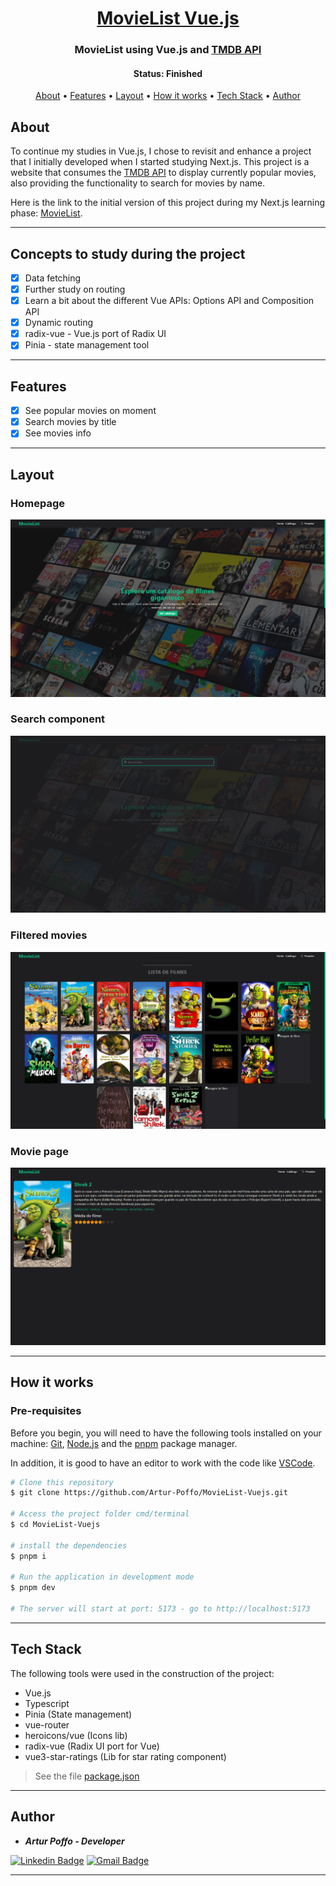 <h1 align="center">
  <a href="#">MovieList Vue.js</a>
</h1>

<h3 align="center">
  MovieList using Vue.js and <a href="https://developer.themoviedb.org/reference/intro/getting-started" >TMDB API</a>
</h3>

<h4 align="center"> 
	 Status: Finished
</h4>

<p align="center">
 <a href="#about">About</a> •
 <a href="#features">Features</a> •
 <a href="#layout">Layout</a> • 
 <a href="#how-it-works">How it works</a> • 
 <a href="#tech-stack">Tech Stack</a> •  
 <a href="#author">Author</a>
</p>

## About

To continue my studies in Vue.js, I chose to revisit and enhance a project that I initially developed when I started studying Next.js. This project is a website that consumes the [TMDB API](https://developer.themoviedb.org/reference/intro/getting-started) to display currently popular movies, also providing the functionality to search for movies by name.

Here is the link to the initial version of this project during my Next.js learning phase: [MovieList](https://github.com/Artur-Poffo/MovieList).

---

## Concepts to study during the project

- [x] Data fetching
- [x] Further study on routing
- [x] Learn a bit about the different Vue APIs: Options API and Composition API
- [x] Dynamic routing
- [x] radix-vue - Vue.js port of Radix UI
- [x] Pinia - state management tool

---

## Features

- [x] See popular movies on moment
- [x] Search movies by title
- [x] See movies info

---

## Layout

### Homepage
<img src="https://github.com/Artur-Poffo/MovieList-Vuejs/blob/main/public/README/Home.png?raw=true" alt="Print of Homepage" />

### Search component
<img src="https://github.com/Artur-Poffo/MovieList-Vuejs/blob/main/public/README/Search.png?raw=true" alt="Print of search component" />

### Filtered movies
<img src="https://github.com/Artur-Poffo/MovieList-Vuejs/blob/main/public/README/FilteredMovies.png?raw=true" alt="Print of filtered movies page" />

### Movie page
<img src="https://github.com/Artur-Poffo/MovieList-Vuejs/blob/main/public/README/Movie.png?raw=true" alt="Movie page" />

---

## How it works

### Pre-requisites

Before you begin, you will need to have the following tools installed on your machine:
[Git](https://git-scm.com), [Node.js](https://nodejs.org/en/) and the [pnpm](https://pnpm.io) package manager.

In addition, it is good to have an editor to work with the code like [VSCode](https://code.visualstudio.com/).

```bash
# Clone this repository
$ git clone https://github.com/Artur-Poffo/MovieList-Vuejs.git

# Access the project folder cmd/terminal
$ cd MovieList-Vuejs

# install the dependencies
$ pnpm i

# Run the application in development mode
$ pnpm dev

# The server will start at port: 5173 - go to http://localhost:5173
```

---

## Tech Stack

The following tools were used in the construction of the project:

- Vue.js
- Typescript
- Pinia (State management)
- vue-router
- heroicons/vue (Icons lib)
- radix-vue (Radix UI port for Vue)
- vue3-star-ratings (Lib for star rating component)

> See the file  [package.json](https://github.com/Artur-Poffo/MovieList-Vuejs/blob/main/package.json)

---

## Author

- _**Artur Poffo - Developer**_

[![Linkedin Badge](https://img.shields.io/badge/-Artur-blue?style=flat-square&logo=Linkedin&logoColor=white&link=https://www.linkedin.com/in/arturpoffo/)](https://www.linkedin.com/in/arturpoffo/)
[![Gmail Badge](https://img.shields.io/badge/-arturpoffop@gmail.com-c14438?style=flat-square&logo=Gmail&logoColor=white&link=mailto:tgmarinho@gmail.com)](mailto:arturpoffop@gmail.com)

---